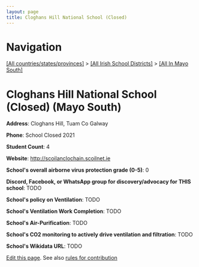 ```yaml
---
layout: page
title: Cloghans Hill National School (Closed)
---
```

# Navigation

[[All countries/states/provinces]](../../..) > [[All Irish School Districts]](../..) > [[All In Mayo South]](..)

# Cloghans Hill National School (Closed) (Mayo South)

**Address**: Cloghans Hill, Tuam Co Galway

**Phone**: School Closed 2021

**Student Count**: 4

**Website**: <http://scoilanclochain.scoilnet.ie>

**School's overall airborne virus protection grade (0-5)**: 0

**Discord, Facebook, or WhatsApp group for discovery/advocacy for THIS school**: TODO

**School's policy on Ventilation**: TODO

**School's Ventilation Work Completion**: TODO

**School's Air-Purification**: TODO

**School's CO2 monitoring to actively drive ventilation and filtration**: TODO

**School's Wikidata URL**: TODO


[Edit this page](https://github.com/ventilate-schools/Ireland/edit/main/./Mayo_South/Cloghans_Hill_National_School_(Closed).md). See also [rules for contribution](../../../contribution-rules/)